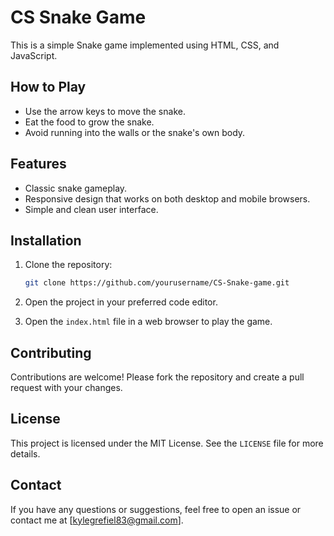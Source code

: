 # CS Snake Game

This is a simple Snake game implemented using HTML, CSS, and JavaScript.

## How to Play

- Use the arrow keys to move the snake.
- Eat the food to grow the snake.
- Avoid running into the walls or the snake's own body.

## Features

- Classic snake gameplay.
- Responsive design that works on both desktop and mobile browsers.
- Simple and clean user interface.

## Installation

1. Clone the repository:

    ```sh
    git clone https://github.com/yourusername/CS-Snake-game.git
    ```

2. Open the project in your preferred code editor.
3. Open the `index.html` file in a web browser to play the game.

## Contributing

Contributions are welcome! Please fork the repository and create a pull request with your changes.

## License

This project is licensed under the MIT License. See the `LICENSE` file for more details.

## Contact

If you have any questions or suggestions, feel free to open an issue or contact me at [kylegrefiel83@gmail.com].

